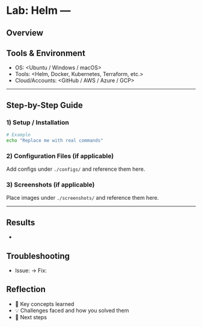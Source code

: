 # Lab: Helm — <Sample Lab Title>

## Overview
<Briefly describe what this item is about and why it matters.>

## Tools & Environment
- OS: <Ubuntu / Windows / macOS>
- Tools: <Helm, Docker, Kubernetes, Terraform, etc.>
- Cloud/Accounts: <GitHub / AWS / Azure / GCP>

---

## Step-by-Step Guide

### 1) Setup / Installation
```bash
# Example
echo "Replace me with real commands"
```

### 2) Configuration Files (if applicable)
Add configs under `./configs/` and reference them here.

### 3) Screenshots (if applicable)
Place images under `./screenshots/` and reference them here.

---

## Results
- <Summarise what worked and how you validated it.>

## Troubleshooting
- Issue: <Symptom or error message> → Fix: <How you resolved it>

## Reflection
- 🔑 Key concepts learned
- 💡 Challenges faced and how you solved them
- 🚀 Next steps